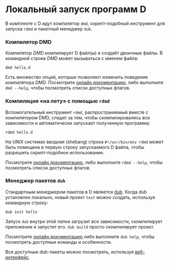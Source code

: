 # Локальный запуск программ D

В комплекте с D идут компилятор `dmd`, скрипт-подобный инструмент для запуска
`rdmd` и пакетный менеджер `dub`.

### Компилятор DMD

Компилятор *DMD* компилирует D файл(ы) и создаёт двоичные файлы.
В командной строке *DMD* может вызываться с именем файла:

    dmd hello.d

Есть множество опций, которые позволяют изменить поведение компилятора *DMD*.
Посмотрите [онлайн документацию](https://dlang.org/dmd.html#switches), либо
выполните `dmd --help`, чтобы посмотреть список доступных флагов.

### Компиляция «на лету» с помощью `rdmd`

Вспомогательный инструмент `rdmd`, распространяемый вместе с компилятором DMD,
следит за тем, чтобы скомпилировались все зависимости и автоматически запускает
полученную программу:

    rdmd hello.d

На UNIX системах вводная (shebang) строка `#!/usr/bin/env rdmd` может быть
помещена в первую строку запускаемого D файла, чтобы
разрешить скрипт-подобное использование.

Посмотрите [онлайн документацию](https://dlang.org/rdmd.html), либо выполните
`rdmd --help`, чтобы посмотреть список доступных флагов.

### Менеджер пакетов `dub`

Стандартным менеджером пакетов в D является [dub](http://code.dlang.org). Когда
dub установлен локально, новый проект `test` можно создать, используя командную
строку:

    dub init hello

Запуск `dub` внутри этой папки загрузит все зависимости, скомпилирует приложение
и запустит его. `dub build` просто скомпилирует проект.

Посмотрите [онлайн документацию](https://code.dlang.org/docs/commandline) либо
выполните `dub help`, чтобы посмотреть доступные команды и особенности.

Все доступные dub-пакеты можно посмотреть, используя [веб-интерфейс](https://code.dlang.org).
